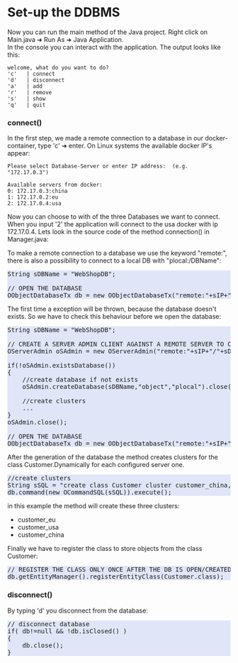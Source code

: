 # Set-up the DDBMS

Now you can run the main method of the Java project.
Right click on Main.java &#x279c; Run As &#x279c; Java Application.<br/>
In the console you can interact with the application. The output looks like this: 


    welcome, what do you want to do?
    'c'   | connect
    'd'   | disconnect
    'a'   | add
    'r'   | remove
    's'   | show
    'q'   | quit


### connect()

In the first step, we made a remote connection to a database in our docker-container, type 'c' &#x279c; enter.
On Linux systems the available docker IP's appear:

    Please select Database-Server or enter IP address:  (e.g. "172.17.0.3")
    
    Available servers from docker:
    0: 172.17.0.3:china
    1: 172.17.0.2:eu
    2: 172.17.0.4:usa

Now you can choose to with of the three Databases we want to connect.
When you input '2' the application will connect to the usa docker with ip 172.17.0.4. 
Lets look in the source code of the method connection() in Manager.java:

To make a remote connection to a database we use the keyword "remote:", there is also a possibility to connect to a local DB with "plocal:/DBName": 

<pre style="background-color:#E0E6F8">String sDBName = "WebShopDB";

// OPEN THE DATABASE
OObjectDatabaseTx db = new OObjectDatabaseTx("remote:"+sIP+"/"+sDBName).open("root","root"); 
</pre>	
	
The first time a exception will be thrown, because the database doesn't exists. So we have to check this behaviour before we open the database:  

<pre style="background-color:#E0E6F8">String sDBName = "WebShopDB";
				
// CREATE A SERVER ADMIN CLIENT AGAINST A REMOTE SERVER TO CHECK IF DB EXISTS				
OServerAdmin oSAdmin = new OServerAdmin("remote:"+sIP+"/"+sDBName).connect("root","root");

if(!oSAdmin.existsDatabase())
{
	//create database if not exists	
	oSAdmin.createDatabase(sDBName,"object","plocal").close();
	
	//create clusters 
	...
}
oSAdmin.close();

// OPEN THE DATABASE
OObjectDatabaseTx db = new OObjectDatabaseTx("remote:"+sIP+"/"+sDBName).open("root","root");
</pre>	

 After the generation of the database the method creates clusters for the class Customer.Dynamically for each configured server one. 

<pre style="background-color:#E0E6F8">//create clusters
String sSQL = "create class Customer cluster customer_china,customer_eu,customer_usa";
db.command(new OCommandSQL(sSQL)).execute();
</pre>


in this example the method will create these three clusters:
* customer_eu
* customer_usa
* customer_china

Finally we have to register the class to store objects from the class Customer:
<pre style="background-color:#E0E6F8">// REGISTER THE CLASS ONLY ONCE AFTER THE DB IS OPEN/CREATED
db.getEntityManager().registerEntityClass(Customer.class);
</pre>


### disconnect()
By typing 'd' you disconnect from the database:
<pre style="background-color:#E0E6F8">// disconnect database
if( db!=null && !db.isClosed() )
{
	db.close();
}
</pre>